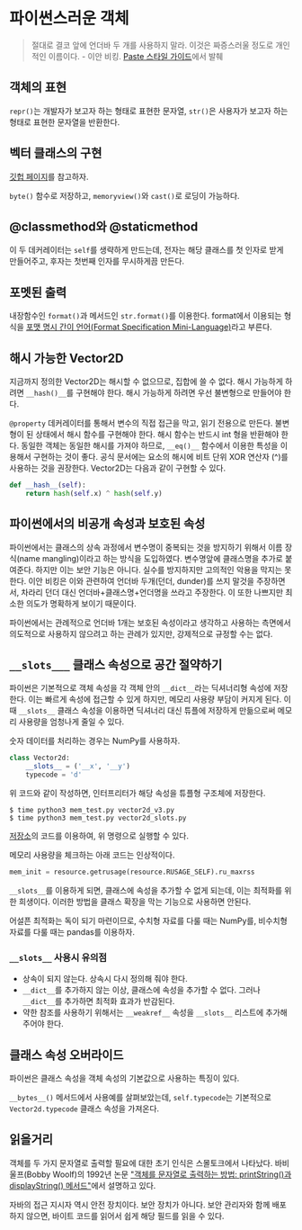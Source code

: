 # 파이썬스러운 객체

> 절대로 결코 앞에 언더바 두 개를 사용하지 말라. 이것은 짜증스러울 정도로 개인적인 이름이다.  - 이안 비킹. [Paste 스타일 가이드](http://pythonpaste.org/StyleGuide.html)에서 발췌

## 객체의 표현

```repr()```는 개발자가 보고자 하는 형태로 표현한 문자열, ```str()```은 사용자가 보고자 하는 형태로 표현한 문자열을 반환한다.

## 벡터 클래스의 구현

[깃헙 페이지](https://github.com/fluentpython/example-code/tree/master/09-pythonic-obj)를 참고하자.

```byte()``` 함수로 저장하고, ```memoryview()```와 ```cast()```로 로딩이 가능하다.

## @classmethod와 @staticmethod

이 두 데커레이터는 ```self```를 생략하게 만드는데, 전자는 해당 클래스를 첫 인자로 받게 만들어주고, 후자는 첫번째 인자를 무시하게끔 만든다.

## 포멧된 출력

내장함수인 ```format()```과 메서드인 ```str.format()```를 이용한다. format에서 이용되는 형식을 [포맷 명시 간이 언어(Format Specification Mini-Language)](http://bit.ly/1Gt4vJF)라고 부른다. 

## 해시 가능한 Vector2D

지금까지 정의한 Vector2D는 해시할 수 없으므로, 집합에 쓸 수 없다. 해시 가능하게 하려면 ```__hash()__```를 구현해야 한다. 해시 가능하게 하려면 우선 불변형으로 만들어야 한다.

```@property``` 데커레이터를 통해서 변수의 직접 접근을 막고, 읽기 전용으로 만든다. 불변형이 된 상태에서 해시 함수를 구현해야 한다. 해시 함수는 반드시 int 형을 반환해야 한다. 동일한 객체는 동일한 해시를 가져야 하므로, ```__eq()__``` 함수에서 이용한 특성을 이용해서 구현하는 것이 좋다. 공식 문서에는 요소의 해시에 비트 단위 XOR 연산자 (^)를 사용하는 것을 권장한다. Vector2D는 다음과 같이 구현할 수 있다.

```python
def __hash__(self):
    return hash(self.x) ^ hash(self.y)
```

## 파이썬에서의 비공개 속성과 보호된 속성

파이썬에서는 클래스의 상속 과정에서 변수명이 중복되는 것을 방지하기 위해서 이름 장식(name mangling)이라고 하는 방식을 도입하였다. 변수명앞에 클래스명을 추가로 붙여준다. 하지만 이는 보안 기능은 아니다. 실수를 방지하지만 고의적인 악용을 막지는 못한다. 이안 비킹은 이와 관련하여 언더바 두개(던더, dunder)를 쓰지 말것을 주장하면서, 차라리 던더 대신 언더바+클래스명+언더명을 쓰라고 주장한다. 이 또한 나쁘지만 최소한 의도가 명확하게 보이기 때문이다.

파이썬에서는 관례적으로 언더바 1개는 보호된 속성이라고 생각하고 사용하는 측면에서 의도적으로 사용하지 않으려고 하는 관례가 있지만, 강제적으로 규정할 수는 없다.

## ```__slots___``` 클래스 속성으로 공간 절약하기

파이썬은 기본적으로 객체 속성을 각 객체 안의 ```__dict__```라는 딕셔너리형 속성에 저장한다. 이는 빠르게 속성에 접근할 수 있게 하지만, 메모리 사용량 부담이 커지게 된다. 이 때 ```__slots__``` 클래스 속성을 이용하면 딕셔너리 대신 튜플에 저장하게 만듦으로써 메모리 사용량을 엄청나게 줄일 수 있다.

숫자 데이터를 처리하는 경우는 NumPy를 사용하자.

```python
class Vector2d:
    __slots__ = ('__x', '__y')
    typecode = 'd'
```

위 코드와 같이 작성하면, 인터프리터가 해당 속성을 튜플형 구조체에 저장한다.

```
$ time python3 mem_test.py vector2d_v3.py
$ time python3 mem_test.py vector2d_slots.py
```

[저장소](https://github.com/fluentpython/example-code/tree/master/09-pythonic-obj)의 코드를 이용하여, 위 명령으로 실행할 수 있다.

메모리 사용량을 체크하는 아래 코드는 인상적이다.

```python
mem_init = resource.getrusage(resource.RUSAGE_SELF).ru_maxrss
```

```__slots__```를 이용하게 되면, 클래스에 속성을 추가할 수 없게 되는데, 이는 최적화를 위한 희생이다. 이러한 방법을 클래스 확장을 막는 기능으로 사용하면 안된다.

어설픈 최적화는 독이 되기 마련이므로, 수치형 자료를 다룰 때는 NumPy를, 비수치형 자료를 다룰 때는 pandas를 이용하자.

### ```__slots__``` 사용시 유의점

* 상속이 되지 않는다. 상속시 다시 정의해 줘야 한다.
* ```__dict__```를 추가하지 않는 이상, 클래스에 속성을 추가할 수 없다. 그러나 ```__dict__```를 추가하면 최적화 효과가 반감된다.
* 약한 참조를 사용하기 위해서는 ```__weakref__``` 속성을 ```__slots__``` 리스트에 추가해주어야 한다.

## 클래스 속성 오버라이드

파이썬은 클래스 속성을 객체 속성의 기본값으로 사용하는 특징이 있다.

```__bytes__()``` 메서드에서 사용예를 살펴보았는데, ```self.typecode```는 기본적으로 ```Vector2d.typecode``` 클래스 속성을 가져온다.

## 읽을거리

객체를 두 가지 문자열로 출력할 필요에 대한 초기 인식은 스몰토크에서 나타났다. 바비 울프(Bobby Woolf)의 1992년 논문 ["객체를 문자열로 출력하는 방법: printString()과 displayString() 메서드"](http://bit.ly/1IIKX6t)에서 설명하고 있다.

자바의 접근 지시자 역시 안전 장치이다. 보안 장치가 아니다. 보안 관리자와 함께 배포하지 않으면, 바이트 코드를 읽어서 쉽게 해당 필드를 읽을 수 있다.
